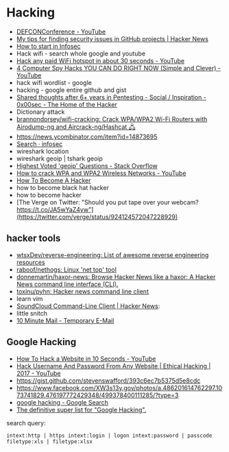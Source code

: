 # Hacking
- [DEFCONConference - YouTube](https://www.youtube.com/user/DEFCONConference/videos?disable_polymer=1)
- [My tips for finding security issues in GitHub projects | Hacker News](https://news.ycombinator.com/item?id=15421999)
- [How to start in Infosec](https://gist.github.com/mubix/5737a066c8845d25721ec4bf3139fd31)
- Hack wifi - search whole google and youtube
- [Hack any paid WiFi hotspot in about 30 seconds - YouTube](https://www.youtube.com/watch?v=Agodg3dmwaQ)
- [4 Computer Spy Hacks YOU CAN DO RIGHT NOW (Simple and Clever) - YouTube](https://www.youtube.com/watch?v=AUyvYOr2A1A)
- hack wifi wordlist - google
- hacking - google entire github and gist
- [Shared thoughts after 6+ years in Pentesting - Social / Inspiration - 0x00sec - The Home of the Hacker](https://0x00sec.org/t/shared-thoughts-after-6-years-in-pentesting/2492)
- Dictionary attack
- [brannondorsey/wifi-cracking: Crack WPA/WPA2 Wi-Fi Routers with Airodump-ng and Aircrack-ng/Hashcat 🖧](https://github.com/brannondorsey/wifi-cracking)
- https://news.ycombinator.com/item?id=14873695
- [Search · infosec](https://github.com/search?utf8=%E2%9C%93&q=infosec&type=)
- wireshark location
- wireshark geoip | tshark geoip
- [Highest Voted 'geoip' Questions - Stack Overflow](https://stackoverflow.com/questions/tagged/geoip)
- [How to crack WPA and WPA2 Wireless Networks - YouTube](https://www.youtube.com/watch?v=LIIjitxblhQ)
- [How To Become A Hacker](http://catb.org/~esr/faqs/hacker-howto.html)
- how to become black hat hacker
- how to become hacker
- [The Verge on Twitter: "Should you put tape over your webcam? https://t.co/JA5wYaZ4yw"](https://twitter.com/verge/status/924124572047228929)

## hacker tools
- [wtsxDev/reverse-engineering: List of awesome reverse engineering resources](https://github.com/wtsxDev/reverse-engineering)
- [raboof/nethogs: Linux 'net top' tool](https://github.com/raboof/nethogs#readme)
- [donnemartin/haxor-news: Browse Hacker News like a haxor: A Hacker News command line interface (CLI).](https://github.com/donnemartin/haxor-news#installation)
- [toxinu/pyhn: Hacker news command line client](https://github.com/toxinu/pyhn)
- learn vim
- [SoundCloud Command-Line Client | Hacker News](https://news.ycombinator.com/item?id=7959281):
- little snitch
- [10 Minute Mail - Temporary E-Mail](https://10minutemail.com/10MinuteMail/index.html?dswid=-693)

## Google Hacking
- [How To Hack a Website in 10 Seconds - YouTube](https://www.youtube.com/watch?v=F62Gj4ItlB0)
- [Hack Username And Password From Any Website | Ethical Hacking | 2017 - YouTube](https://www.youtube.com/watch?v=tkoRMi_CzGk)
- https://gist.github.com/stevenswafford/393c6ec7b5375d5e8cdc
- https://www.facebook.com/XW3s13y.gov/photos/a.486201614762297.1073741829.476197772429348/499378400111285/?type=3
- [google hacking - Google Search](https://www.google.ru/search?q=google+hacking)
- [The definitive super list for "Google Hacking".](https://gist.github.com/cmartinbaughman/5877945)

search query:

`intext:http | https intext:login | logon intext:password | passcode filetype:xls | filetype:xlsx`
